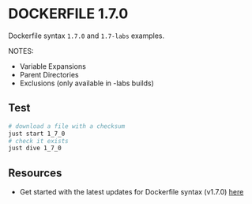 # DOCKERFILE 1.7.0

Dockerfile syntax `1.7.0` and `1.7-labs` examples.  

NOTES:

* Variable Expansions
* Parent Directories
* Exclusions (only available in -labs builds)

## Test

```sh
# download a file with a checksum
just start 1_7_0
# check it exists
just dive 1_7_0
```

## Resources

* Get started with the latest updates for Dockerfile syntax (v1.7.0) [here](https://www.docker.com/blog/new-dockerfile-capabilities-v1-7-0/)
